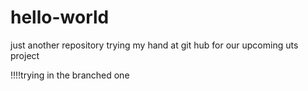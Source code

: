# hello-world
just another repository
trying my hand at git hub for our upcoming uts project

!!!!trying in the branched one
